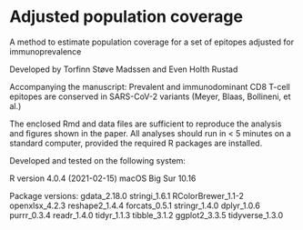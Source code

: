 # Adjusted population coverage
A method to estimate population coverage for a set of epitopes adjusted for immunoprevalence

Developed by Torfinn Støve Madssen and Even Holth Rustad

Accompanying the manuscript: Prevalent and immunodominant CD8 T-cell epitopes are conserved in SARS-CoV-2 variants (Meyer, Blaas, Bollineni, et al.) 

The enclosed Rmd and data files are sufficient to reproduce the analysis and figures shown in the paper. All analyses should run in < 5 minutes on a standard computer, provided the required R packages are installed. 

Developed and tested on the following system:

R version 4.0.4 (2021-02-15)
macOS Big Sur 10.16

Package versions:
gdata_2.18.0
stringi_1.6.1
RColorBrewer_1.1-2
openxlsx_4.2.3
reshape2_1.4.4
forcats_0.5.1
stringr_1.4.0
dplyr_1.0.6       
purrr_0.3.4
readr_1.4.0
tidyr_1.1.3
tibble_3.1.2
ggplot2_3.3.5
tidyverse_1.3.0   